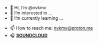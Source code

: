 - 👋 Hi, I’m @nvkmv
- 👀 I’m interested in ...
- 🌱 I’m currently learning ...
<!--- - 💞️ I’m looking to collaborate on ... --->
- 📫 How to reach me: nvkmv@proton.me
- :headphones: **[SOUNDCLOUD](https://soundcloud.com/mishanovak)**
<!---
nvkmv/nvkmv is a ✨ special ✨ repository because its `README.md` (this file) appears on your GitHub profile.
You can click the Preview link to take a look at your changes.
--->
